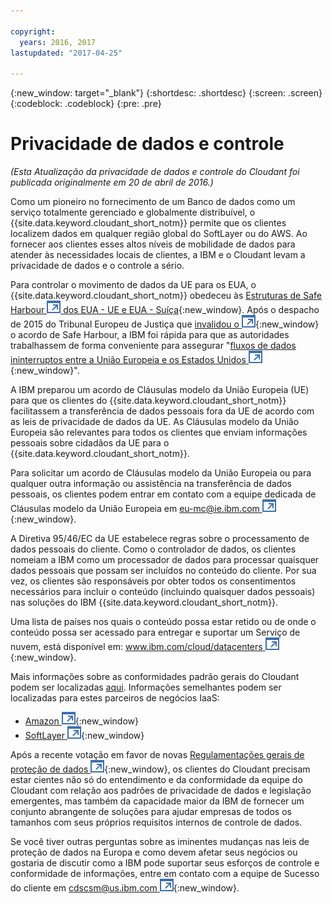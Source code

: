 ```yaml
---

copyright:
  years: 2016, 2017
lastupdated: "2017-04-25"

---
```


{:new_window: target="_blank"}
{:shortdesc: .shortdesc}
{:screen: .screen}
{:codeblock: .codeblock}
{:pre: .pre}

<!-- Acrolinx: 2017-02-01 -->

# Privacidade de dados e controle

_(Esta Atualização da privacidade de dados e controle do Cloudant foi publicada originalmente em 20 de abril de 2016.)_

Como um pioneiro no fornecimento de um Banco de dados como um serviço totalmente gerenciado e globalmente distribuível,
o {{site.data.keyword.cloudant_short_notm}} permite que os clientes localizem dados em qualquer
região global do SoftLayer ou do AWS.
Ao fornecer aos clientes esses altos níveis de mobilidade de dados para atender às necessidades locais de clientes,
a IBM
e o Cloudant levam a privacidade de dados e o controle a sério.

Para controlar o movimento de dados da UE para os EUA,
o {{site.data.keyword.cloudant_short_notm}} obedeceu às
[Estruturas de Safe Harbour ![Ícone de link externo](../images/launch-glyph.svg "Ícone de link externo") dos EUA - UE e EUA - Suíça](https://safeharbor.export.gov/companyinfo.aspx?id=29450){:new_window}.
Após o despacho de 2015 do Tribunal Europeu de Justiça que
[invalidou o ![Ícone de link externo](../images/launch-glyph.svg "Ícone de link externo")](http://curia.europa.eu/juris/document/document.jsf?text=&docid=169195&pageIndex=0&doclang=en&mode=req&dir=&occ=first&part=1&cid=113326){:new_window}
o acordo de Safe Harbour,
a IBM foi rápida para que as autoridades trabalhassem de forma conveniente
para assegurar "[fluxos de dados ininterruptos entre a União Europeia e os Estados Unidos ![Ícone de link externo](../images/launch-glyph.svg "Ícone de link externo")](http://www.ibm.com/ibm/ibmgra/safe_harbor_10062015.html){:new_window}".

A IBM preparou um acordo de Cláusulas modelo da União Europeia (UE) para que os clientes do {{site.data.keyword.cloudant_short_notm}}
facilitassem a transferência de dados pessoais fora da UE
de acordo com as leis de privacidade de dados da UE.
As Cláusulas modelo da União Europeia são relevantes para todos os clientes
que enviam informações pessoais sobre cidadãos da UE para o {{site.data.keyword.cloudant_short_notm}}.

Para solicitar um acordo de Cláusulas modelo da União Europeia
ou para qualquer outra informação ou assistência na transferência de dados pessoais,
os clientes podem entrar em contato com a equipe dedicada de Cláusulas modelo da União Europeia em [eu-mc@ie.ibm.com ![Ícone de link externo](../images/launch-glyph.svg "Ícone de link externo")](mailto:eu-mc@ie.ibm.com){:new_window}.

A Diretiva 95/46/EC da UE estabelece regras sobre o processamento de dados pessoais do cliente.
Como o controlador de dados,
os clientes nomeiam a IBM como um processador de dados para processar quaisquer dados pessoais que possam ser incluídos no conteúdo do cliente.
Por sua vez,
os clientes são responsáveis por obter todos os consentimentos necessários
para incluir o conteúdo (incluindo quaisquer dados pessoais) nas soluções do IBM {{site.data.keyword.cloudant_short_notm}}.

Uma lista de países nos quais o conteúdo possa estar retido
ou de onde o conteúdo possa ser acessado
para entregar e suportar um Serviço de nuvem,
está disponível em:
[www.ibm.com/cloud/datacenters ![Ícone de link externo](../images/launch-glyph.svg "Ícone de link externo")](http://www.ibm.com/cloud/datacenters){:new_window}.

Mais informações sobre as conformidades padrão gerais do Cloudant podem ser localizadas
[aqui](compliance.html).
Informações semelhantes podem ser localizadas para estes parceiros de negócios IaaS:

-   [Amazon ![Ícone de link externo](../images/launch-glyph.svg "Ícone de link externo")](https://aws.amazon.com/compliance/){:new_window}
-   [SoftLayer ![Ícone de link externo](../images/launch-glyph.svg "Ícone de link externo")](http://www.softlayer.com/compliance){:new_window}

Após a recente votação em favor de novas
[Regulamentações gerais de proteção de dados ![Ícone de link externo](../images/launch-glyph.svg "Ícone de link externo")](http://www.engadget.com/2016/04/14/eu-data-protection-rules/){:new_window},
os clientes do Cloudant precisam estar cientes não só do entendimento e da conformidade da equipe
do Cloudant com relação aos padrões de privacidade de dados e legislação emergentes,
mas também da capacidade maior da IBM de fornecer um conjunto abrangente de soluções
para ajudar empresas de todos os tamanhos com seus próprios requisitos internos de controle de dados.

Se você tiver outras perguntas sobre as iminentes mudanças nas leis de proteção de dados na Europa
e como devem afetar seus negócios
ou gostaria de discutir como a IBM pode suportar seus esforços de controle e
conformidade de informações,
entre em contato com a equipe de Sucesso do cliente em [cdscsm@us.ibm.com ![Ícone de link externo](../images/launch-glyph.svg "Ícone de link externo")](mailto:cdscsm@us.ibm.com){:new_window}. 
